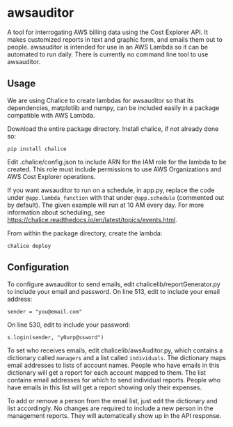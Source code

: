 # awsauditor
A tool for interrogating AWS billing data using the Cost Explorer API. It makes customized reports in text and graphic form, and emails them out to people. awsauditor is intended for use in an AWS Lambda so it can be automated to run daily. There is currently no command line tool to use awsauditor.

## Usage
We are using Chalice to create lambdas for awsauditor so that its dependencies, matplotlib and numpy, can be included easily in a package compatible with AWS Lambda.

Download the entire package directory.
Install chalice, if not already done so:

`pip install chalice`

Edit .chalice/config.json to include ARN for the IAM role for the lambda to be created.
This role must include permissions to use AWS Organizations and AWS Cost Explorer operations.

If you want awsauditor to run on a schedule, in app.py, replace the code under `@app.lambda_function` with that under `@app.schedule` (commented out by default). The given example will run at 10 AM every day. For more information about scheduling, see https://chalice.readthedocs.io/en/latest/topics/events.html.

From within the package directory, create the lambda:

`chalice deploy`

## Configuration
To configure awsauditor to send emails, edit chalicelib/reportGenerator.py to include your email and password.
On line 513, edit to include your email address:

`sender = "you@email.com"`

On line 530, edit to include your password:

`s.login(sender, "y0urp@ssword")`

To set who receives emails, edit chalicelib/awsAuditor.py, which contains a dictionary called `managers` and a list called `individuals`.
The dictionary maps email addresses to lists of account names. People who have emails in this dictionary will get a report for each account mapped to them. The list contains email addresses for which to send individual reports. People who have emails in this list will get a report showing only their expenses.

To add or remove a person from the email list, just edit the dictionary and list accordingly. No changes are required to include a new person in the management reports. They will automatically show up in the API response.

